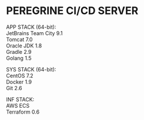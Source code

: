 # PEREGRINE CI/CD SERVER  

APP STACK (64-bit):  
	JetBrains Team City 9.1  
	Tomcat 7.0  
	Oracle JDK 1.8  
	Gradle 2.9  
	Golang 1.5  

SYS STACK (64-bit):  
	CentOS 7.2  
	Docker 1.9  
	Git 2.6  

INF STACK:  
	AWS ECS  
	Terraform 0.6
	
